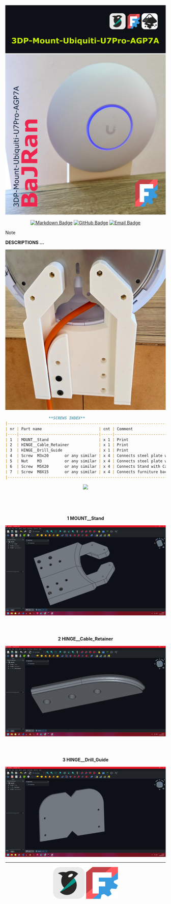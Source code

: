 <!-- Begin README -->


<div align="center">
    <img src="05_Inkscape\Title.png"/>
    <img src="Flyer.png"/>
</div>

<p align="center">
    <a href="https://daringfireball.net/projects/markdown/"><img src="https://img.shields.io/badge/Markdown-1.0.1-000000?style=for-the-badge&logo=markdown" alt="Markdown Badge" /></a>
    <a href="https://github.com/bajraan"><img src="https://img.shields.io/badge/github-follow_me-181717?style=for-the-badge&logo=github&color=181717" alt="GitHub Badge" /></a>
    <a href="mailto:bajran1616@gmail.com"><img src="https://img.shields.io/badge/gmail-contact_me-EA4335?style=for-the-badge&logo=gmail" alt="Email Badge" /></a>
    <br>
</p>

> [!NOTE]
> **DESCRIPTIONS ...**


<div align="center">
    <img src="05_Inkscape\FotoBook_Page 1.png"/>
</div>


```markdown
                   **SCREWS INDEX**
|------------------------------------------------------------------------------------|
| nr | Part name                         | cnt | Comment                             |
|----|-----------------------------------|-----|-------------------------------------|
| 1  | MOUNT__Stand                      | x 1 | Print                               |
| 2  | HINGE__Cable_Retainer             | x 1 | Print                               |
| 3  | HINGE__Drill_Guide                | x 1 | Print                               |
| 4  | Screw  M3x20       or any similar | x 4 | Connects steel plate with stand     |
| 5  | Nut    M3          or any similar | x 4 | Connects steel plate with stand     |
| 6  | Screw  M5X20       or any similar | x 4 | Connects Stand with Cable_Retainer  |
| 7  | Screw  M8X15       or any similar | x 4 | Connects furniture back with Stand  |
|------------------------------------------------------------------------------------|
```
<div align="center">
    <img src="05_Inkscape\FotoBook_Page 3.png"/>
</div>

</br></br></br>

<div align="center">
    <p style="text-align: center; font-weight: bold;">1 MOUNT__Stand</p>
    <img src="01_Screens/Screen_1.png" alt="Opis obrazu">
</div>

</br></br>
<div align="center">
    <p style="text-align: center; font-weight: bold;">2 HINGE__Cable_Retainer </p>
    <img src="01_Screens/Screen_3.png" alt="Opis obrazu">
</div>

</br></br>
<div align="center">
    <p style="text-align: center; font-weight: bold;">3 HINGE__Drill_Guide</p>
    <img src="01_Screens/Screen_2.png" alt="Opis obrazu">
</div>

<!-- VARIANTS SECTION -->
<!-- VARIANTS SECTION -->
<!-- VARIANTS SECTION -->

<!-- GALLERY SECTION -->
<!-- GALLERY SECTION -->
<!-- GALLERY SECTION -->

---

<div align="center">
    <img src="02_Docs\resources_readme\OrcaSlicer.svg" width="100" height="100"/>
    <img src="02_Docs\resources_readme\FreeCAD.svg" width="100" height="100"/>
</div>

<!-- End README -->
<!-- github background #0d1117 -->